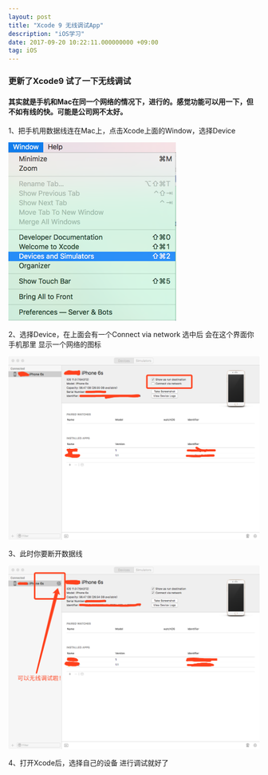 ```yaml
---
layout: post
title: "Xcode 9 无线调试App"
description: "iOS学习"
date: 2017-09-20 10:22:11.000000000 +09:00
tag: iOS
---
```



### 更新了Xcode9 试了一下无线调试


#### 其实就是手机和Mac在同一个网络的情况下，进行的。感觉功能可以用一下，但不如有线的快。可能是公司网不太好。



1、把手机用数据线连在Mac上，点击Xcode上面的Window，选择Device

![image](/assets/images/post/2017/09/20115436.png)

2、选择Device，在上面会有一个Connect via network 选中后 会在这个界面你手机那里 显示一个网络的图标

![image](/assets/images/post/2017/09/20115450.png)

3、此时你要断开数据线

![image](/assets/images/post/2017/09/20115459.png)

4、打开Xcode后，选择自己的设备 进行调试就好了

